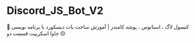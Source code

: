 # Discord_JS_Bot_V2
🤖 کنسول لاگ ، استاتوس ، پوشه کامندز | آموزش ساخت بات دیسکورد با برنامه نویسی جاوا اسکریپت قسمت دو 🟡
